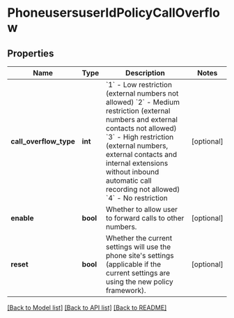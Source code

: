 # PhoneusersuserIdPolicyCallOverflow

## Properties
Name | Type | Description | Notes
------------ | ------------- | ------------- | -------------
**call_overflow_type** | **int** | &#x60;1&#x60; - Low restriction (external numbers not allowed) &#x60;2&#x60; - Medium restriction (external numbers and external contacts not allowed)  &#x60;3&#x60; - High restriction (external numbers, external contacts and internal extensions without inbound automatic call recording not allowed) &#x60;4&#x60; - No restriction | [optional] 
**enable** | **bool** | Whether to allow user to forward calls to other numbers. | [optional] 
**reset** | **bool** | Whether the current settings will use the phone site&#x27;s settings (applicable if the current settings are using the new policy framework). | [optional] 

[[Back to Model list]](../README.md#documentation-for-models) [[Back to API list]](../README.md#documentation-for-api-endpoints) [[Back to README]](../README.md)

